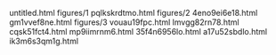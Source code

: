 untitled.html
figures/1
pqlkskrdtmo.html
figures/2
4eno9ei6e18.html
gm1vvef8ne.html
figures/3
vouau19fpc.html
lmvgg82rn78.html
cqsk51fct4.html
mp9iimrnm6.html
35f4n6956lo.html
a17u52sbdlo.html
ik3m6s3qm1g.html